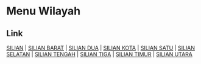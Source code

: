 # Menu Wilayah

## Link

[SILIAN](https://github.com/gigit-pemilu/pemilu-2024-71-sulawesi-utara/tree/main/pilpres/hitung-suara/sub/71-sulawesi-utara/sub/07-minahasa-tenggara/sub/08-silian-raya/sub/2001-silian)
 | 
[SILIAN BARAT](https://github.com/gigit-pemilu/pemilu-2024-71-sulawesi-utara/tree/main/pilpres/hitung-suara/sub/71-sulawesi-utara/sub/07-minahasa-tenggara/sub/08-silian-raya/sub/2008-silian-barat)
 | 
[SILIAN DUA](https://github.com/gigit-pemilu/pemilu-2024-71-sulawesi-utara/tree/main/pilpres/hitung-suara/sub/71-sulawesi-utara/sub/07-minahasa-tenggara/sub/08-silian-raya/sub/2005-silian-dua)
 | 
[SILIAN KOTA](https://github.com/gigit-pemilu/pemilu-2024-71-sulawesi-utara/tree/main/pilpres/hitung-suara/sub/71-sulawesi-utara/sub/07-minahasa-tenggara/sub/08-silian-raya/sub/2009-silian-kota)
 | 
[SILIAN SATU](https://github.com/gigit-pemilu/pemilu-2024-71-sulawesi-utara/tree/main/pilpres/hitung-suara/sub/71-sulawesi-utara/sub/07-minahasa-tenggara/sub/08-silian-raya/sub/2003-silian-satu)
 | 
[SILIAN SELATAN](https://github.com/gigit-pemilu/pemilu-2024-71-sulawesi-utara/tree/main/pilpres/hitung-suara/sub/71-sulawesi-utara/sub/07-minahasa-tenggara/sub/08-silian-raya/sub/2004-silian-selatan)
 | 
[SILIAN TENGAH](https://github.com/gigit-pemilu/pemilu-2024-71-sulawesi-utara/tree/main/pilpres/hitung-suara/sub/71-sulawesi-utara/sub/07-minahasa-tenggara/sub/08-silian-raya/sub/2006-silian-tengah)
 | 
[SILIAN TIGA](https://github.com/gigit-pemilu/pemilu-2024-71-sulawesi-utara/tree/main/pilpres/hitung-suara/sub/71-sulawesi-utara/sub/07-minahasa-tenggara/sub/08-silian-raya/sub/2007-silian-tiga)
 | 
[SILIAN TIMUR](https://github.com/gigit-pemilu/pemilu-2024-71-sulawesi-utara/tree/main/pilpres/hitung-suara/sub/71-sulawesi-utara/sub/07-minahasa-tenggara/sub/08-silian-raya/sub/2010-silian-timur)
 | 
[SILIAN UTARA](https://github.com/gigit-pemilu/pemilu-2024-71-sulawesi-utara/tree/main/pilpres/hitung-suara/sub/71-sulawesi-utara/sub/07-minahasa-tenggara/sub/08-silian-raya/sub/2002-silian-utara)

